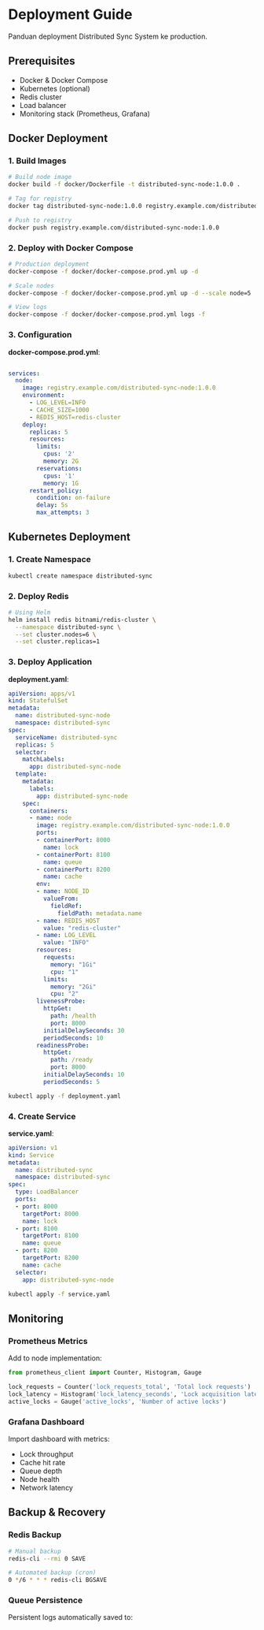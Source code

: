 # Deployment Guide

Panduan deployment Distributed Sync System ke production.

## Prerequisites

- Docker & Docker Compose
- Kubernetes (optional)
- Redis cluster
- Load balancer
- Monitoring stack (Prometheus, Grafana)

## Docker Deployment

### 1. Build Images

```bash
# Build node image
docker build -f docker/Dockerfile -t distributed-sync-node:1.0.0 .

# Tag for registry
docker tag distributed-sync-node:1.0.0 registry.example.com/distributed-sync-node:1.0.0

# Push to registry
docker push registry.example.com/distributed-sync-node:1.0.0
```

### 2. Deploy with Docker Compose

```bash
# Production deployment
docker-compose -f docker/docker-compose.prod.yml up -d

# Scale nodes
docker-compose -f docker/docker-compose.prod.yml up -d --scale node=5

# View logs
docker-compose -f docker/docker-compose.prod.yml logs -f
```

### 3. Configuration

**docker-compose.prod.yml**:
```yaml

services:
  node:
    image: registry.example.com/distributed-sync-node:1.0.0
    environment:
      - LOG_LEVEL=INFO
      - CACHE_SIZE=1000
      - REDIS_HOST=redis-cluster
    deploy:
      replicas: 5
      resources:
        limits:
          cpus: '2'
          memory: 2G
        reservations:
          cpus: '1'
          memory: 1G
      restart_policy:
        condition: on-failure
        delay: 5s
        max_attempts: 3
```

## Kubernetes Deployment

### 1. Create Namespace

```bash
kubectl create namespace distributed-sync
```

### 2. Deploy Redis

```bash
# Using Helm
helm install redis bitnami/redis-cluster \
  --namespace distributed-sync \
  --set cluster.nodes=6 \
  --set cluster.replicas=1
```

### 3. Deploy Application

**deployment.yaml**:
```yaml
apiVersion: apps/v1
kind: StatefulSet
metadata:
  name: distributed-sync-node
  namespace: distributed-sync
spec:
  serviceName: distributed-sync
  replicas: 5
  selector:
    matchLabels:
      app: distributed-sync-node
  template:
    metadata:
      labels:
        app: distributed-sync-node
    spec:
      containers:
      - name: node
        image: registry.example.com/distributed-sync-node:1.0.0
        ports:
        - containerPort: 8000
          name: lock
        - containerPort: 8100
          name: queue
        - containerPort: 8200
          name: cache
        env:
        - name: NODE_ID
          valueFrom:
            fieldRef:
              fieldPath: metadata.name
        - name: REDIS_HOST
          value: "redis-cluster"
        - name: LOG_LEVEL
          value: "INFO"
        resources:
          requests:
            memory: "1Gi"
            cpu: "1"
          limits:
            memory: "2Gi"
            cpu: "2"
        livenessProbe:
          httpGet:
            path: /health
            port: 8000
          initialDelaySeconds: 30
          periodSeconds: 10
        readinessProbe:
          httpGet:
            path: /ready
            port: 8000
          initialDelaySeconds: 10
          periodSeconds: 5
```

```bash
kubectl apply -f deployment.yaml
```

### 4. Create Service

**service.yaml**:
```yaml
apiVersion: v1
kind: Service
metadata:
  name: distributed-sync
  namespace: distributed-sync
spec:
  type: LoadBalancer
  ports:
  - port: 8000
    targetPort: 8000
    name: lock
  - port: 8100
    targetPort: 8100
    name: queue
  - port: 8200
    targetPort: 8200
    name: cache
  selector:
    app: distributed-sync-node
```

```bash
kubectl apply -f service.yaml
```

## Monitoring

### Prometheus Metrics

Add to node implementation:
```python
from prometheus_client import Counter, Histogram, Gauge

lock_requests = Counter('lock_requests_total', 'Total lock requests')
lock_latency = Histogram('lock_latency_seconds', 'Lock acquisition latency')
active_locks = Gauge('active_locks', 'Number of active locks')
```

### Grafana Dashboard

Import dashboard with metrics:
- Lock throughput
- Cache hit rate
- Queue depth
- Node health
- Network latency

## Backup & Recovery

### Redis Backup

```bash
# Manual backup
redis-cli --rmi 0 SAVE

# Automated backup (cron)
0 */6 * * * redis-cli BGSAVE
```

### Queue Persistence

Persistent logs automatically saved to:
```